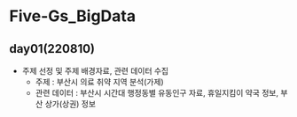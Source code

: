 # Five-Gs_BigData

## day01(220810)
- 주제 선정 및 주제 배경자료, 관련 데이터 수집
  - 주제 : 부산시 의료 취약 지역 분석(가제)
  - 관련 데이터 : 부산시 시간대 행정동별 유동인구 자료, 휴일지킴이 약국 정보, 부산 상가(상권) 정보
